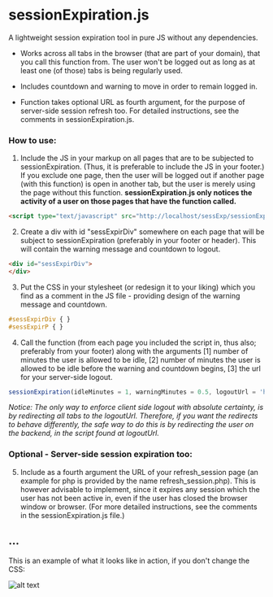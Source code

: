 # sessionExpiration.js
A lightweight session expiration tool in pure JS without any dependencies.

- Works across all tabs in the browser (that are part of your domain), that you call this function from. The user won't be logged out as long as at least one (of those) tabs is being regularly used.

- Includes countdown and warning to move in order to remain logged in.

- Function takes optional URL as fourth argument, for the purpose of server-side session refresh too. For detailed instructions, see the comments in sessionExpiration.js.

### How to use:

1. Include the JS in your markup on all pages that are to be subjected to sessionExpiration. (Thus, it is preferable to include the JS in your footer.) If you exclude one page, then the user will be logged out if another page (with this function) is open in another tab, but the user is merely using the page without this function. **sessionExpiration.js only notices the activity of a user on those pages that have the function called.**

```html
<script type="text/javascript" src="http://localhost/sessExp/sessionExpiration.js"></script>
```

2. Create a div with id "sessExpirDiv" somewhere on each page that will be subject to sessionExpiration (preferably in your footer or header). This will contain the warning message and countdown to logout.

```html
<div id="sessExpirDiv">
</div>
```

3. Put the CSS in your stylesheet (or redesign it to your liking) which you find as a comment in the JS file - providing design of the warning message and countdown.

```css
#sessExpirDiv { }
#sessExpirP { }
```

4. Call the function (from each page you included the script in, thus also; preferably from your footer) along with the arguments [1] number of minutes the user is allowed to be idle, [2] number of minutes the user is allowed to be idle before the warning and countdown begins, [3] the url for your server-side logout.

```javascript
sessionExpiration(idleMinutes = 1, warningMinutes = 0.5, logoutUrl = 'http://localhost/path/to/logout');
```

_Notice: The only way to enforce client side logout with absolute certainty, is by redirecting all tabs to the logoutUrl. Therefore, if you want the redirects to behave differently, the safe way to do this is by redirecting the user on the backend, in the script found at logoutUrl._

### Optional - Server-side session expiration too:

5. Include as a fourth argument the URL of your refresh_session page (an example for php is provided by the name refresh_session.php). This is however advisable to implement, since it expires any session which the user has not been active in, even if the user has closed the browser window or browser. (For more detailed instructions, see the comments in the sessionExpiration.js file.)

...  
---

This is an example of what it looks like in action, if you don't change the CSS:

![alt text](https://i.stack.imgur.com/z0d2n.png)
